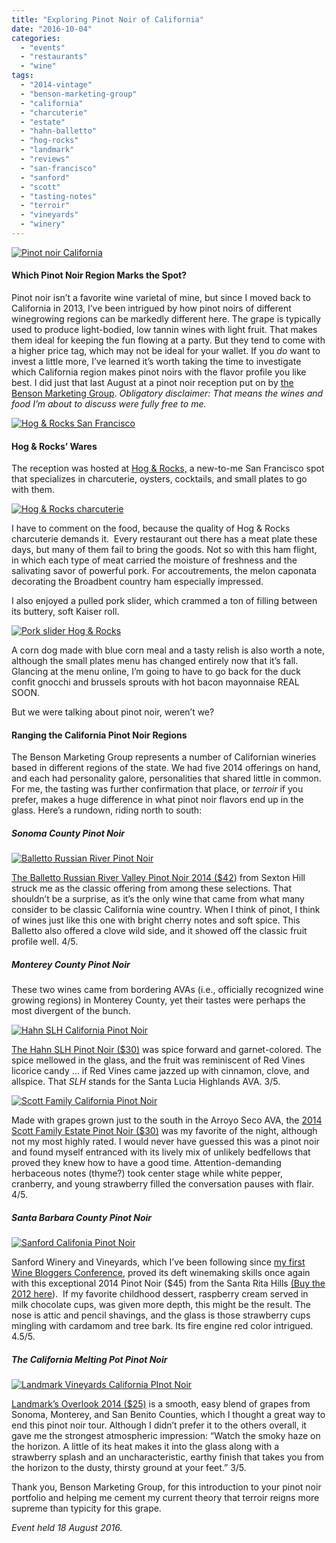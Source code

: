 ```yaml
---
title: "Exploring Pinot Noir of California"
date: "2016-10-04"
categories: 
  - "events"
  - "restaurants"
  - "wine"
tags: 
  - "2014-vintage"
  - "benson-marketing-group"
  - "california"
  - "charcuterie"
  - "estate"
  - "hahn-balletto"
  - "hog-rocks"
  - "landmark"
  - "reviews"
  - "san-francisco"
  - "sanford"
  - "scott"
  - "tasting-notes"
  - "terroir"
  - "vineyards"
  - "winery"
---
```


[![Pinot noir California](http://s3.amazonaws.com/thegourmez-wpmedia/2016/10/Pinot-Noir-Day-02-333x500.jpg)](http://s3.amazonaws.com/thegourmez-wpmedia/2016/10/Pinot-Noir-Day-02.jpg)

#### Which Pinot Noir Region Marks the Spot?

Pinot noir isn’t a favorite wine varietal of mine, but since I moved back to California in 2013, I’ve been intrigued by how pinot noirs of different winegrowing regions can be markedly different here. The grape is typically used to produce light-bodied, low tannin wines with light fruit. That makes them ideal for keeping the fun flowing at a party. But they tend to come with a higher price tag, which may not be ideal for your wallet. If you _do_ want to invest a little more, I’ve learned it’s worth taking the time to investigate which California region makes pinot noirs with the flavor profile you like best. I did just that last August at a pinot noir reception put on by [the Benson Marketing Group](http://bensonmarketing.com/). _Obligatory disclaimer:_ _That means the wines and food I’m about to discuss were fully free to me._

[![Hog & Rocks San Francisco](http://s3.amazonaws.com/thegourmez-wpmedia/2016/10/Pinot-Noir-Day-01-500x418.jpg)](http://s3.amazonaws.com/thegourmez-wpmedia/2016/10/Pinot-Noir-Day-01.jpg)

#### Hog & Rocks’ Wares

The reception was hosted at [Hog & Rocks,](http://www.hogandrocks.com/) a new-to-me San Francisco spot that specializes in charcuterie, oysters, cocktails, and small plates to go with them.

[![Hog & Rocks charcuterie](http://s3.amazonaws.com/thegourmez-wpmedia/2016/10/Pinot-Noir-Day-03-500x299.jpg)](http://s3.amazonaws.com/thegourmez-wpmedia/2016/10/Pinot-Noir-Day-03.jpg)

I have to comment on the food, because the quality of Hog & Rocks charcuterie demands it.  Every restaurant out there has a meat plate these days, but many of them fail to bring the goods. Not so with this ham flight, in which each type of meat carried the moisture of freshness and the salivating savor of powerful pork. For accoutrements, the melon caponata decorating the Broadbent country ham especially impressed.

I also enjoyed a pulled pork slider, which crammed a ton of filling between its buttery, soft Kaiser roll.

[![Pork slider Hog & Rocks](http://s3.amazonaws.com/thegourmez-wpmedia/2016/10/Pinot-Noir-Day-12-500x333.jpg)](http://s3.amazonaws.com/thegourmez-wpmedia/2016/10/Pinot-Noir-Day-12.jpg)

A corn dog made with blue corn meal and a tasty relish is also worth a note, although the small plates menu has changed entirely now that it’s fall. Glancing at the menu online, I’m going to have to go back for the duck confit gnocchi and brussels sprouts with hot bacon mayonnaise REAL SOON.

But we were talking about pinot noir, weren’t we?

#### Ranging the California Pinot Noir Regions

The Benson Marketing Group represents a number of Californian wineries based in different regions of the state. We had five 2014 offerings on hand, and each had personality galore, personalities that shared little in common. For me, the tasting was further confirmation that place, or _terroir_ if you prefer, makes a huge difference in what pinot noir flavors end up in the glass. Here’s a rundown, riding north to south:

##### Sonoma County Pinot Noir

[![Balletto Russian River Pinot Noir](http://s3.amazonaws.com/thegourmez-wpmedia/2016/10/Pinot-Noir-Day-08-463x500.jpg)](http://s3.amazonaws.com/thegourmez-wpmedia/2016/10/Pinot-Noir-Day-08.jpg)

[The Balletto Russian River Valley Pinot Noir 2014 ($42](http://www.ballettovineyards.com/wine/pinot-noir-sexton-hill/2014)) from Sexton Hill struck me as the classic offering from among these selections. That shouldn’t be a surprise, as it’s the only wine that came from what many consider to be classic California wine country. When I think of pinot, I think of wines just like this one with bright cherry notes and soft spice. This Balletto also offered a clove wild side, and it showed off the classic fruit profile well. 4/5.

##### Monterey County Pinot Noir

These two wines came from bordering AVAs (i.e., officially recognized wine growing regions) in Monterey County, yet their tastes were perhaps the most divergent of the bunch.

[![Hahn SLH California Pinot Noir](http://s3.amazonaws.com/thegourmez-wpmedia/2016/10/Pinot-Noir-Day-06-333x500.jpg)](http://s3.amazonaws.com/thegourmez-wpmedia/2016/10/Pinot-Noir-Day-06.jpg)

[The Hahn SLH Pinot Noir ($30)](https://store.hahnfamilywines.com/product/2014-Hahn-SLH-Pinot-Noir?pageID=A57C3A89-EDDE-0BCA-5C88-4D0954B7AFC4&sortBy=ProductTitle&maxRows=10&) was spice forward and garnet-colored. The spice mellowed in the glass, and the fruit was reminiscent of Red Vines licorice candy … if Red Vines came jazzed up with cinnamon, clove, and allspice. That _SLH_ stands for the Santa Lucia Highlands AVA. 3/5.

[![Scott Family California Pinot Noir](http://s3.amazonaws.com/thegourmez-wpmedia/2016/10/Pinot-Noir-Day-07-500x403.jpg)](http://s3.amazonaws.com/thegourmez-wpmedia/2016/10/Pinot-Noir-Day-07.jpg)

Made with grapes grown just to the south in the Arroyo Seco AVA, the [2014 Scott Family Estate Pinot Noir ($30)](http://shop.rutherfordranch.com/SHOP.AMS?LEVEL=BOT&PART=WSFPNMC147&DESC=2014%20Scott%20Family%20Estate%20Pinot%20Noir,%20Arroyo%20Seco%20Monterey) was my favorite of the night, although not my most highly rated. I would never have guessed this was a pinot noir and found myself entranced with its lively mix of unlikely bedfellows that proved they knew how to have a good time. Attention-demanding herbaceous notes (thyme?) took center stage while white pepper, cranberry, and young strawberry filled the conversation pauses with flair. 4/5.

##### Santa Barbara County Pinot Noir

[![Sanford Califonia Pinot Noir](http://s3.amazonaws.com/thegourmez-wpmedia/2016/10/Pinot-Noir-Day-04-333x500.jpg)](http://s3.amazonaws.com/thegourmez-wpmedia/2016/10/Pinot-Noir-Day-04.jpg)

Sanford Winery and Vineyards, which I’ve been following since [my first Wine Bloggers Conference](https://thegourmez.com/2014/07/31/wbc14-sta-rita-hills-wine-santa-barbara/), proved its deft winemaking skills once again with this exceptional 2014 Pinot Noir ($45) from the Santa Rita Hills [(Buy the 2012 here](http://www.sanfordwinery.com/product/sanford-pinot-noir-sta-rita-hills-2012?destination=node/3196)).  If my favorite childhood dessert, raspberry cream served in milk chocolate cups, was given more depth, this might be the result. The nose is attic and pencil shavings, and the glass is those strawberry cups mingling with cardamom and tree bark. Its fire engine red color intrigued. 4.5/5.

##### The California Melting Pot Pinot Noir

[![Landmark Vineyards California PInot Noir](http://s3.amazonaws.com/thegourmez-wpmedia/2016/10/Pinot-Noir-Day-05-333x500.jpg)](http://s3.amazonaws.com/thegourmez-wpmedia/2016/10/Pinot-Noir-Day-05.jpg)

[Landmark’s Overlook 2014 ($25)](http://www.landmarkwine.com/wines/pinotnoir/2014-overlook-pinot-noir/) is a smooth, easy blend of grapes from Sonoma, Monterey, and San Benito Counties, which I thought a great way to end this pinot noir tour. Although I didn’t prefer it to the others overall, it gave me the strongest atmospheric impression: “Watch the smoky haze on the horizon. A little of its heat makes it into the glass along with a strawberry splash and an uncharacteristic, earthy finish that takes you from the horizon to the dusty, thirsty ground at your feet.” 3/5.

Thank you, Benson Marketing Group, for this introduction to your pinot noir portfolio and helping me cement my current theory that terroir reigns more supreme than typicity for this grape.

_Event held 18 August 2016._
